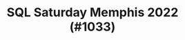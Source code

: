 ---
layout: event
title: "SQL Saturday Memphis 2022 (#1033)"
subtitle: ""
tags: ["Memphis", "Tennessee", "USA", "physical", "2022", "North America"]
thumb: /assets/img/logos/Just_icon_Color_small.png
comments: false
data: SQLSat1033
testevent: 1
---